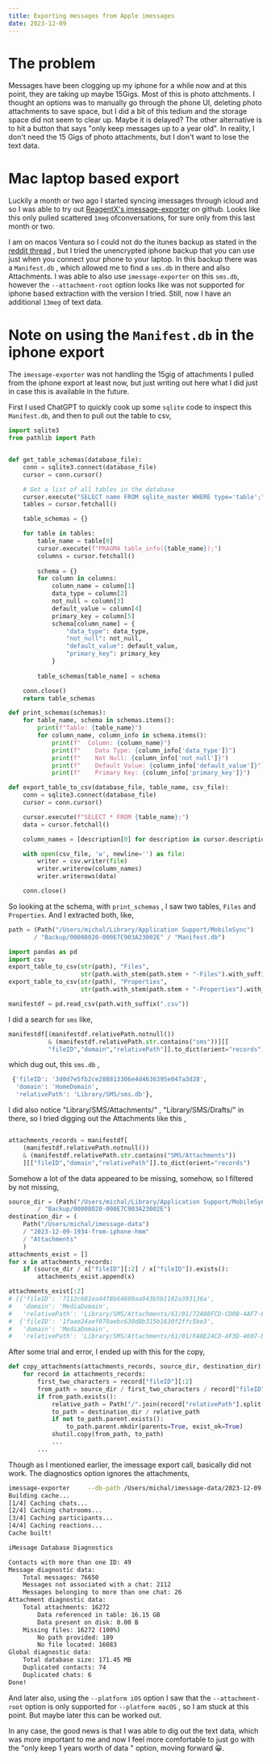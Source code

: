 ```yaml
---
title: Exporting messages from Apple imessages
date: 2023-12-09
---
```


# The problem
Messages have been clogging up my iphone for a while now and at this point, they are taking up maybe 15Gigs. Most of this is photo attchments. I thought an options was to manually go through the phone UI, deleting photo attachments to save space, but I did a bit of this tedium and the storage space did not seem to clear up. Maybe it is delayed? The other alternative is to hit a button that says "only keep messages up to a year old". In reality, I don't need the 15 Gigs of photo attachments, but I don't want to lose the text data. 

# Mac laptop based export
Luckily a month or two ago I started syncing imessages through icloud and so I was able to try out [ReagentX's imessage-exporter](https://github.com/ReagentX/imessage-exporter) on github. Looks like this only pulled scattered `1meg` ofconversations, for sure only from this last month or two. 

I am on macos Ventura so I could not do the itunes backup as stated in the [reddit thread](https://www.reddit.com/r/apple/comments/10cp8dh/i_wanted_to_be_able_to_exportbackup_imessage/) , but I tried the unencrypted iphone backup that you can use just when you connect your phone to your laptop. In this backup there was a `Manifest.db` , which allowed me to find a `sms.db` in there and also Attachments. I was able to also use `imessage-exporter` on this `sms.db`, however the `--attachment-root` option looks like was not supported for iphone based extraction with the version I tried. Still, now I have an additional `13meg` of text data. 

# Note on using the `Manifest.db` in the iphone export
The `imessage-exporter` was not handling the 15gig of attachments I pulled from the iphone export at least now, but just writing out here what I did just in case this is available in the future. 

First I used ChatGPT to quickly cook up some `sqlite` code to inspect this `Manifest.db`, and then to pull out the table to csv, 

```python
import sqlite3
from pathlib import Path


def get_table_schemas(database_file):
    conn = sqlite3.connect(database_file)
    cursor = conn.cursor()

    # Get a list of all tables in the database
    cursor.execute("SELECT name FROM sqlite_master WHERE type='table';")
    tables = cursor.fetchall()

    table_schemas = {}

    for table in tables:
        table_name = table[0]
        cursor.execute(f"PRAGMA table_info({table_name});")
        columns = cursor.fetchall()
        
        schema = {}
        for column in columns:
            column_name = column[1]
            data_type = column[2]
            not_null = column[3]
            default_value = column[4]
            primary_key = column[5]
            schema[column_name] = {
                "data_type": data_type,
                "not_null": not_null,
                "default_value": default_value,
                "primary_key": primary_key
            }
        
        table_schemas[table_name] = schema

    conn.close()
    return table_schemas

def print_schemas(schemas):
    for table_name, schema in schemas.items():
        print(f"Table: {table_name}")
        for column_name, column_info in schema.items():
            print(f"  Column: {column_name}")
            print(f"    Data Type: {column_info['data_type']}")
            print(f"    Not Null: {column_info['not_null']}")
            print(f"    Default Value: {column_info['default_value']}")
            print(f"    Primary Key: {column_info['primary_key']}")

def export_table_to_csv(database_file, table_name, csv_file):
    conn = sqlite3.connect(database_file)
    cursor = conn.cursor()

    cursor.execute(f"SELECT * FROM {table_name};")
    data = cursor.fetchall()

    column_names = [description[0] for description in cursor.description]

    with open(csv_file, 'w', newline='') as file:
        writer = csv.writer(file)
        writer.writerow(column_names)
        writer.writerows(data)

    conn.close()

```

So looking at the schema, with `print_schemas` , I saw two tables, `Files` and `Properties`. And I extracted both, like, 

```python
path = (Path("/Users/michal/Library/Application Support/MobileSync")
       / "Backup/00008020-000E7C903A23002E" / "Manifest.db")

import pandas as pd
import csv
export_table_to_csv(str(path), "Files", 
                    str(path.with_stem(path.stem + "-Files").with_suffix(".csv")))
export_table_to_csv(str(path), "Properties", 
                    str(path.with_stem(path.stem + "-Properties").with_suffix(".csv")))

manifestdf = pd.read_csv(path.with_suffix(".csv"))

```
I did a search for `sms` like, 

```python
manifestdf[(manifestdf.relativePath.notnull()) 
           & (manifestdf.relativePath.str.contains("sms"))][[
           "fileID","domain","relativePath"]].to_dict(orient="records")
```
which dug out,  this `sms.db` , 
```python
 {'fileID': '3d0d7e5fb2ce288813306e4d4636395e047a3d28',
  'domain': 'HomeDomain',
  'relativePath': 'Library/SMS/sms.db'},
```
I did also notice  "Library/SMS/Attachments/" , "Library/SMS/Drafts/"  in there, so I tried digging out the Attachments like this ,

```python

attachments_records = manifestdf[
    (manifestdf.relativePath.notnull()) 
    & (manifestdf.relativePath.str.contains("SMS/Attachments"))
    ][["fileID","domain","relativePath"]].to_dict(orient="records")
```
Somehow a lot of the data appeared to be missing, somehow, so I filtered by not missing, 
```python
source_dir = (Path("/Users/michal/Library/Application Support/MobileSync")
        / "Backup/00008020-000E7C903A23002E")
destination_dir = (
    Path("/Users/michal/imessage-data")
    / "2023-12-09-1934-from-iphone-hmm"
    / "Attachments"
	)
attachments_exist = []
for x in attachments_records:
    if (source_dir / x["fileID"][:2] / x["fileID"]).exists():
        attachments_exist.append(x)

attachments_exist[:2]
# [{'fileID': '7112c681ea44f8b64609aa943b5b1182a393136a',
#   'domain': 'MediaDomain',
#   'relativePath': 'Library/SMS/Attachments/61/01/72A08FCD-CD0B-4AF7-83CF-F5E94D546A64/IMG_1976.PNG'},
#  {'fileID': '1faae24aef070aebc630d8b315b1630f2ffc5be3',
#   'domain': 'MediaDomain',
#   'relativePath': 'Library/SMS/Attachments/61/01/FA8E24CD-AF3D-4607-B954-347E5DEF57AA/IMG_0714.jpeg'}]
```
After some trial and error, I ended up with this for the copy, 
```python
def copy_attachments(attachments_records, source_dir, destination_dir):
    for record in attachments_records:
        first_two_characters = record["fileID"][:2]
        from_path = source_dir / first_two_characters / record["fileID"]
        if from_path.exists():
            relative_path = Path("/".join(record["relativePath"].split("/")[3:]))
            to_path = destination_dir / relative_path
            if not to_path.parent.exists():
                to_path.parent.mkdir(parents=True, exist_ok=True)
            shutil.copy(from_path, to_path)
            ...
        ...
```
Though as I mentioned earlier, the imessage export call,  basically did not work. The diagnostics option ignores the attachments, 
```sh
imessage-exporter     --db-path /Users/michal/imessage-data/2023-12-09-1934-from-iphone-hmm/sms.db   --attachment-root /Users/michal/imessage-data/2023-12-09-1934-from-iphone-hmm/Attachments  --diagnostics   
Building cache...
[1/4] Caching chats...
[2/4] Caching chatrooms...
[3/4] Caching participants...
[4/4] Caching reactions...
Cache built!

iMessage Database Diagnostics

Contacts with more than one ID: 49
Message diagnostic data:
    Total messages: 76650
    Messages not associated with a chat: 2112
    Messages belonging to more than one chat: 26
Attachment diagnostic data:
    Total attachments: 16272
        Data referenced in table: 16.15 GB
        Data present on disk: 0.00 B
    Missing files: 16272 (100%)
        No path provided: 189
        No file located: 16083
Global diagnostic data:
    Total database size: 171.45 MB
    Duplicated contacts: 74
    Duplicated chats: 6
Done!
```
And later also, using the `--platform iOS` option I saw that the `--attachment-root` option is only supported for `--platform macOS` , so I am stuck at this point. But maybe later this can be worked out. 

In any case, the good news is that I was able to dig out the text data, which was more important to me and now I feel more comfortable to just go with the "only keep 1 years worth of data " option, moving forward 😀.

